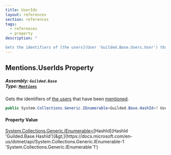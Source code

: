 ```yaml
---
title: UserIds
layout: references
section: references
tags:
  - references
  - property
description: "

Gets the identifiers of [the users](User 'Guilded.Base.Users.User') that have been [mentioned](Mentions 'Guilded.Base.Content.Mentions')."
---
```


## Mentions.UserIds Property
##### **Assembly:** `Guilded.Base`<br/>**Type:** [`Mentions`](Mentions 'Guilded.Base.Content.Mentions')

Gets the identifiers of [the users](User 'Guilded.Base.Users.User') that have been [mentioned](Mentions 'Guilded.Base.Content.Mentions').

```csharp
public System.Collections.Generic.IEnumerable<Guilded.Base.HashId>? UserIds { get; }
```

#### Property Value
[System.Collections.Generic.IEnumerable&lt;](https://docs.microsoft.com/en-us/dotnet/api/System.Collections.Generic.IEnumerable-1 'System.Collections.Generic.IEnumerable`1')[HashId](HashId 'Guilded.Base.HashId')[&gt;](https://docs.microsoft.com/en-us/dotnet/api/System.Collections.Generic.IEnumerable-1 'System.Collections.Generic.IEnumerable`1')